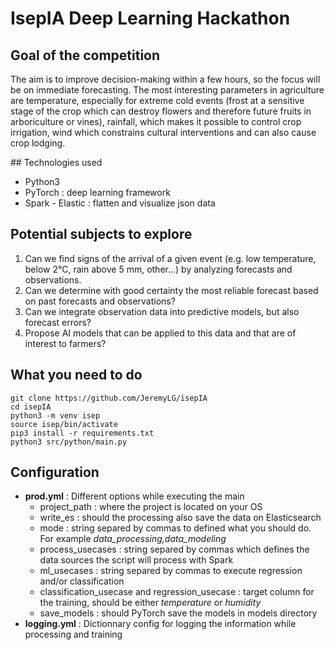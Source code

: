 # IsepIA Deep Learning Hackathon

## Goal of the competition

The aim is to improve decision-making within a few hours, so the focus will be on immediate
forecasting. The most interesting parameters in agriculture are temperature, especially
for extreme cold events (frost at a sensitive stage of the crop which can destroy flowers
and therefore future fruits in arboriculture or vines), rainfall, which makes it possible to
control crop irrigation, wind which constrains cultural interventions and can also cause
crop lodging.

## Technologies used

- Python3
- PyTorch : deep learning framework
- Spark - Elastic : flatten and visualize json data

## Potential subjects to explore

1. Can we find signs of the arrival of a given event (e.g. low temperature, below 2°C, rain above 5 mm, other...) by analyzing forecasts and observations.
2. Can we determine with good certainty the most reliable forecast based on past forecasts and observations?
3. Can we integrate observation data into predictive models, but also forecast errors?
4. Propose AI models that can be applied to this data and that are of interest to farmers?

## What you need to do

```shell
git clone https://github.com/JeremyLG/isepIA
cd isepIA
python3 -m venv isep
source isep/bin/activate
pip3 install -r requirements.txt
python3 src/python/main.py
```

## Configuration

- **prod.yml** : Different options while executing the main
  - project_path : where the project is located on your OS
  - write_es : should the processing also save the data on Elasticsearch
  - mode : string separed by commas to defined what you should do. For example *data_processing,data_modeling*
  - process_usecases : string separed by commas which defines the data sources the script will process with Spark
  - ml_usecases : string separed by commas to execute regression and/or classification
  - classification_usecase and regression_usecase : target column for the training, should be either *temperature* or *humidity*
  - save_models : should PyTorch save the models in models directory
- **logging.yml** : Dictionnary config for logging the information while processing and training
